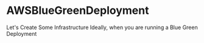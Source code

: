 # AWSBlueGreenDeployment
Let's Create Some Infrastructure Ideally, when you are running a Blue Green Deployment
